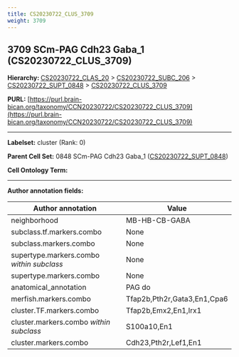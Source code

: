 ```yaml
---
title: CS20230722_CLUS_3709
weight: 3709
---
```

## 3709 SCm-PAG Cdh23 Gaba_1 (CS20230722_CLUS_3709)
<b>Hierarchy: </b>
[CS20230722_CLAS_20](../CS20230722_CLAS_20) >
[CS20230722_SUBC_206](../CS20230722_SUBC_206) >
[CS20230722_SUPT_0848](../CS20230722_SUPT_0848) >
[CS20230722_CLUS_3709](../CS20230722_CLUS_3709)

**PURL:** [https://purl.brain-bican.org/taxonomy/CCN20230722/CS20230722_CLUS_3709](https://purl.brain-bican.org/taxonomy/CCN20230722/CS20230722_CLUS_3709)

---


**Labelset:** cluster (Rank: 0)

**Parent Cell Set:** 0848 SCm-PAG Cdh23 Gaba_1 ([CS20230722_SUPT_0848](../CS20230722_SUPT_0848))



**Cell Ontology Term:** 

[MARKER GENES.]: #


---

[TRANSFERRED ANNOTATIONS.]: #


[AUTHOR ANNOTATION FIELDS.]: #


**Author annotation fields:**

| Author annotation | Value |
|-------------------|-------|
|neighborhood|MB-HB-CB-GABA|
|subclass.tf.markers.combo|None|
|subclass.markers.combo|None|
|supertype.markers.combo _within subclass_|None|
|supertype.markers.combo|None|
|anatomical_annotation|PAG do|
|merfish.markers.combo|Tfap2b,Pth2r,Gata3,En1,Cpa6|
|cluster.TF.markers.combo|Tfap2b,Emx2,En1,Irx1|
|cluster.markers.combo _within subclass_|S100a10,En1|
|cluster.markers.combo|Cdh23,Pth2r,Lef1,En1|
